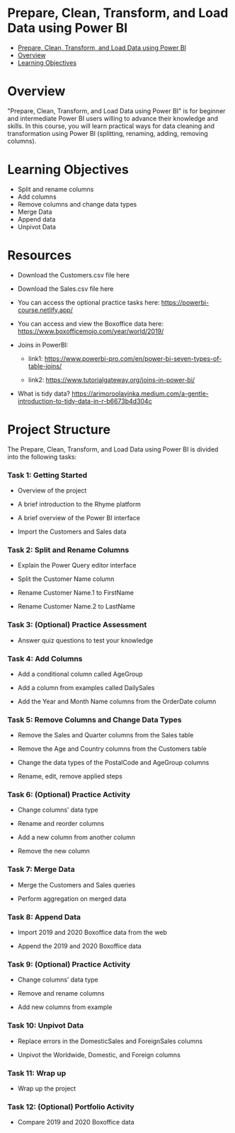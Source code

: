 # Prepare, Clean, Transform, and Load Data using Power BI

- [Prepare, Clean, Transform, and Load Data using Power BI](#prepare-clean-transform-and-load-data-using-power-bi)
- [Overview](#overview)
- [Learning Objectives](#learning-objectives)

# Overview

"Prepare, Clean, Transform, and Load Data using Power BI" is for beginner and intermediate Power BI users willing to advance their knowledge and skills. In this course, you will learn practical ways for data cleaning and transformation using Power BI (splitting, renaming, adding, removing columns). 


# Learning Objectives
- Split and rename columns
- Add columns
- Remove columns and change data types
- Merge Data
- Append data
- Unpivot Data


# Resources

- Download the Customers.csv file here

- Download the Sales.csv file here

- You can access the optional practice tasks here: https://powerbi-course.netlify.app/ 

- You can access and view the Boxoffice data here: https://www.boxofficemojo.com/year/world/2019/

- Joins in PowerBI: 
  - link1: https://www.powerbi-pro.com/en/power-bi-seven-types-of-table-joins/

  - link2: https://www.tutorialgateway.org/joins-in-power-bi/

- What is tidy data? https://arimoroolayinka.medium.com/a-gentle-introduction-to-tidy-data-in-r-b6673b4d304c 




# Project Structure
The Prepare, Clean, Transform, and Load Data using Power BI is divided into the following tasks:

### Task 1: Getting Started

- Overview of the project

- A brief introduction to the Rhyme platform

- A brief overview of the Power BI interface

- Import the Customers and Sales data

### Task 2: Split and Rename Columns

- Explain the Power Query editor interface

- Split the Customer Name column

- Rename Customer Name.1 to FirstName 

- Rename Customer Name.2 to LastName

### Task 3: (Optional) Practice Assessment

- Answer quiz questions to test your knowledge

### Task 4: Add Columns

- Add a conditional column called AgeGroup

- Add a column from examples called DailySales

- Add the Year and Month Name columns from the OrderDate column

### Task 5: Remove Columns and Change Data Types

- Remove the Sales and Quarter columns from the Sales table

- Remove the Age and Country columns from the Customers table

- Change the data types of the PostalCode and AgeGroup columns

- Rename, edit, remove applied steps

### Task 6: (Optional) Practice Activity

- Change columns’ data type

- Rename and reorder columns

- Add a new column from another column

- Remove the new column

### Task 7: Merge Data

- Merge the Customers and Sales queries

- Perform aggregation on merged data

### Task 8: Append Data

- Import 2019 and 2020 Boxoffice data from the web

- Append the 2019 and 2020 Boxoffice data

### Task 9: (Optional) Practice Activity

- Change columns’ data type

- Remove and rename columns

- Add new columns from example

### Task 10: Unpivot Data

- Replace errors in the DomesticSales and ForeignSales columns

- Unpivot the Worldwide, Domestic, and Foreign columns

### Task 11: Wrap up

- Wrap up the project

### Task 12: (Optional) Portfolio Activity

- Compare 2019 and 2020 Boxoffice data
